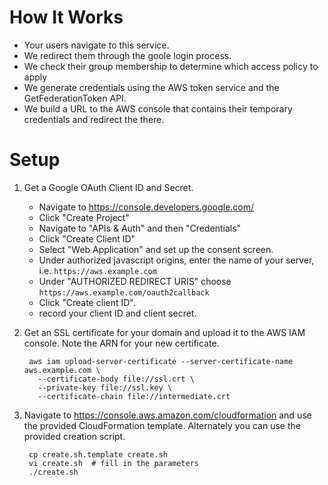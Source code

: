 
# How It Works

- Your users navigate to this service.
- We redirect them through the goole login process.
- We check their group membership to determine which access policy to apply
- We generate credentials using the AWS token service and the GetFederationToken
  API.
- We build a URL to the AWS console that contains their temporary credentials 
  and redirect the there.

# Setup

1. Get a Google OAuth Client ID and Secret.
 
   - Navigate to https://console.developers.google.com/
   - Click "Create Project"
   - Navigate to "APIs & Auth" and then "Credentials"
   - Click "Create Client ID"
   - Select "Web Application" and set up the consent screen.
   - Under authorized javascript origins, enter the name of your server, i.e.
     `https://aws.example.com`
   - Under "AUTHORIZED REDIRECT URIS" choose `https://aws.example.com/oauth2callback`
   - Click "Create client ID".
   - record your client ID and client secret.
 
2. Get an SSL certificate for your domain and upload it to the AWS IAM console.
   Note the ARN for your new certificate.
   
        aws iam upload-server-certificate --server-certificate-name aws.example.com \
          --certificate-body file://ssl.crt \
          --private-key file://ssl.key \
          --certificate-chain file://intermediate.crt

3. Navigate to https://console.aws.amazon.com/cloudformation and use the 
   provided CloudFormation template. Alternately you can use the provided 
   creation script.
   
        cp create.sh.template create.sh
        vi create.sh  # fill in the parameters
        ./create.sh

